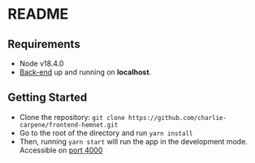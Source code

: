 # README

## Requirements

* Node v18.4.0
* [Back-end](https://github.com/charlie-carpene/backend-hemnet) up and running on **localhost**.

## Getting Started

* Clone the repository: `git clone https://github.com/charlie-carpene/frontend-hemnet.git`
* Go to the root of the directory and run `yarn install`
* Then, running `yarn start` will run the app in the development mode. Accessible on [port 4000](http://localhost:4000)
